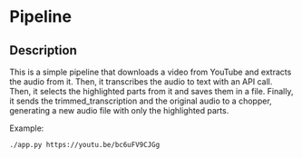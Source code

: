 # Pipeline

## Description

This is a simple pipeline that downloads a video from YouTube and extracts the audio from it.
Then, it transcribes the audio to text with an API call.
Then, it selects the highlighted parts from it and saves them in a file.
Finally, it sends the trimmed_transcription and the original audio to a chopper,
generating a new audio file with only the highlighted parts.

Example:
```
./app.py https://youtu.be/bc6uFV9CJGg
```

